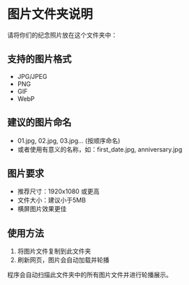 # 图片文件夹说明

请将你们的纪念照片放在这个文件夹中：

## 支持的图片格式
- JPG/JPEG
- PNG
- GIF
- WebP

## 建议的图片命名
- 01.jpg, 02.jpg, 03.jpg... (按顺序命名)
- 或者使用有意义的名称，如：first_date.jpg, anniversary.jpg

## 图片要求
- 推荐尺寸：1920x1080 或更高
- 文件大小：建议小于5MB
- 横屏图片效果更佳

## 使用方法
1. 将图片文件复制到此文件夹
2. 刷新网页，图片会自动加载并轮播

程序会自动扫描此文件夹中的所有图片文件并进行轮播展示。